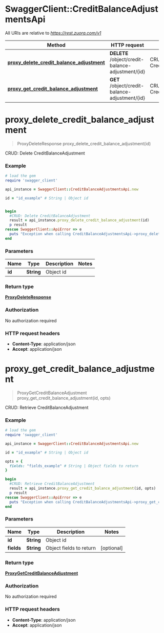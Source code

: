 # SwaggerClient::CreditBalanceAdjustmentsApi

All URIs are relative to *https://rest.zuora.com/v1*

Method | HTTP request | Description
------------- | ------------- | -------------
[**proxy_delete_credit_balance_adjustment**](CreditBalanceAdjustmentsApi.md#proxy_delete_credit_balance_adjustment) | **DELETE** /object/credit-balance-adjustment/{id} | CRUD: Delete CreditBalanceAdjustment
[**proxy_get_credit_balance_adjustment**](CreditBalanceAdjustmentsApi.md#proxy_get_credit_balance_adjustment) | **GET** /object/credit-balance-adjustment/{id} | CRUD: Retrieve CreditBalanceAdjustment


# **proxy_delete_credit_balance_adjustment**
> ProxyDeleteResponse proxy_delete_credit_balance_adjustment(id)

CRUD: Delete CreditBalanceAdjustment



### Example
```ruby
# load the gem
require 'swagger_client'

api_instance = SwaggerClient::CreditBalanceAdjustmentsApi.new

id = "id_example" # String | Object id


begin
  #CRUD: Delete CreditBalanceAdjustment
  result = api_instance.proxy_delete_credit_balance_adjustment(id)
  p result
rescue SwaggerClient::ApiError => e
  puts "Exception when calling CreditBalanceAdjustmentsApi->proxy_delete_credit_balance_adjustment: #{e}"
end
```

### Parameters

Name | Type | Description  | Notes
------------- | ------------- | ------------- | -------------
 **id** | **String**| Object id | 

### Return type

[**ProxyDeleteResponse**](ProxyDeleteResponse.md)

### Authorization

No authorization required

### HTTP request headers

 - **Content-Type**: application/json
 - **Accept**: application/json



# **proxy_get_credit_balance_adjustment**
> ProxyGetCreditBalanceAdjustment proxy_get_credit_balance_adjustment(id, opts)

CRUD: Retrieve CreditBalanceAdjustment



### Example
```ruby
# load the gem
require 'swagger_client'

api_instance = SwaggerClient::CreditBalanceAdjustmentsApi.new

id = "id_example" # String | Object id

opts = { 
  fields: "fields_example" # String | Object fields to return
}

begin
  #CRUD: Retrieve CreditBalanceAdjustment
  result = api_instance.proxy_get_credit_balance_adjustment(id, opts)
  p result
rescue SwaggerClient::ApiError => e
  puts "Exception when calling CreditBalanceAdjustmentsApi->proxy_get_credit_balance_adjustment: #{e}"
end
```

### Parameters

Name | Type | Description  | Notes
------------- | ------------- | ------------- | -------------
 **id** | **String**| Object id | 
 **fields** | **String**| Object fields to return | [optional] 

### Return type

[**ProxyGetCreditBalanceAdjustment**](ProxyGetCreditBalanceAdjustment.md)

### Authorization

No authorization required

### HTTP request headers

 - **Content-Type**: application/json
 - **Accept**: application/json



